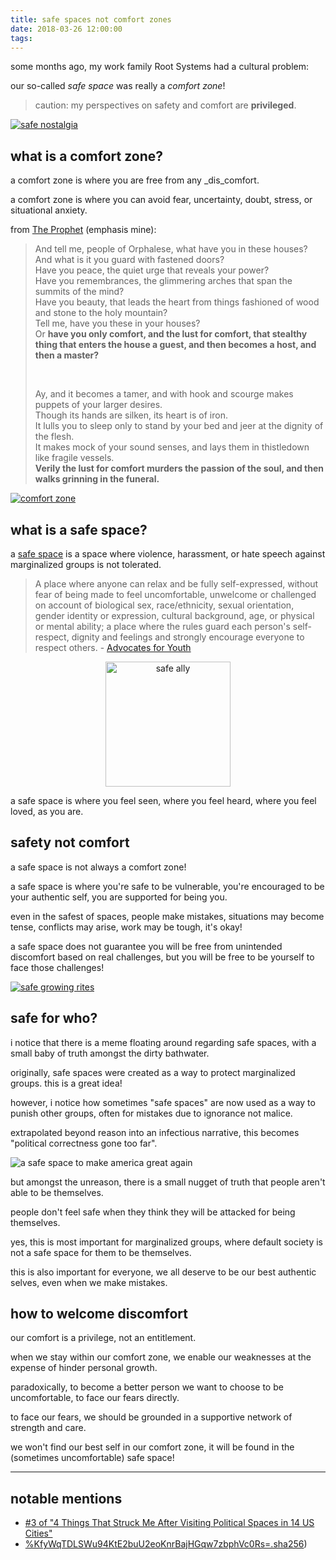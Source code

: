 ```yaml
---
title: safe spaces not comfort zones
date: 2018-03-26 12:00:00
tags:
---
```


some months ago, my work family Root Systems had a cultural problem:

our so-called _safe space_ was really a _comfort zone_!

> caution: my perspectives on safety and comfort are **privileged**.

[![safe nostalgia](./safe-spaces-not-comfort-zones/safe-nostalgia.jpg)](https://www.artstation.com/artwork/O6oxv)

## what is a comfort zone?

a comfort zone is where you are free from any _dis_comfort.

a comfort zone is where you can avoid fear, uncertainty, doubt, stress, or situational anxiety.

from [The Prophet](https://en.wikipedia.org/wiki/The_Prophet_%28book%29) (emphasis mine):

> And tell me, people of Orphalese, what have you in these houses?  
> And what is it you guard with fastened doors?  
> Have you peace, the quiet urge that reveals your power?  
> Have you remembrances, the glimmering arches that span the summits of the mind?  
> Have you beauty, that leads the heart from things fashioned of wood and stone to the holy mountain?  
> Tell me, have you these in your houses?  
> Or **have you only comfort, and the lust for comfort, that stealthy thing that enters the house a guest, and then becomes a host, and then a master?**  
>
> <br />
>
> Ay, and it becomes a tamer, and with hook and scourge makes puppets of your larger desires.  
> Though its hands are silken, its heart is of iron.  
> It lulls you to sleep only to stand by your bed and jeer at the dignity of the flesh.  
> It makes mock of your sound senses, and lays them in thistledown like fragile vessels.  
> **Verily the lust for comfort murders the passion of the soul, and then walks grinning in the funeral.**  

[![comfort zone](./safe-spaces-not-comfort-zones/comfort-zone.jpg)](https://www.pinterest.nz/pin/200480620889780005/)

## what is a safe space?

a [safe space](https://en.wikipedia.org/wiki/Safe-space) is a space where violence, harassment, or hate speech against marginalized groups is not tolerated.

> A place where anyone can relax and be fully self-expressed, without fear of being made to feel uncomfortable, unwelcome or challenged on account of biological sex, race/ethnicity, sexual orientation, gender identity or expression, cultural background, age, or physical or mental ability; a place where the rules guard each person's self-respect, dignity and feelings and strongly encourage everyone to respect others. - [Advocates for Youth](http://www.advocatesforyouth.org/index.php?option=com_content&task=view&id=607&Itemid=177)

<div style="text-align: center">
  <a href="https://en.wikipedia.org/wiki/Safe-space">
    <img src="/safe-spaces-not-comfort-zones/safe-ally.svg" alt="safe ally" height="200px" />
  </a>
</div>

a safe space is where you feel seen, where you feel heard, where you feel loved, as you are.

## safety not comfort

a safe space is not always a comfort zone!

a safe space is where you're safe to be vulnerable, you're encouraged to be your authentic self, you are supported for being you.

even in the safest of spaces, people make mistakes, situations may become tense, conflicts may arise, work may be tough, it's okay!

a safe space does not guarantee you will be free from unintended discomfort based on real challenges, but you will be free to be yourself to face those challenges!

[![safe growing rites](./safe-spaces-not-comfort-zones/safe-growing-rites.jpg)](https://www.artstation.com/artwork/g6Bem)

## safe for who?

i notice that there is a meme floating around regarding safe spaces, with a small baby of truth amongst the dirty bathwater.

originally, safe spaces were created as a way to protect marginalized groups. this is a great idea!

however, i notice how sometimes "safe spaces" are now used as a way to punish other groups, often for mistakes due to ignorance not malice.

extrapolated beyond reason into an infectious narrative, this becomes "political correctness gone too far".

![a safe space to make america great again](./safe-spaces-not-comfort-zones/safe-maga-police.jpg)

but amongst the unreason, there is a small nugget of truth that people aren't able to be themselves.

people don't feel safe when they think they will be attacked for being themselves.

yes, this is most important for marginalized groups, where default society is not a safe space for them to be themselves.

this is also important for everyone, we all deserve to be our best authentic selves, even when we make mistakes.

## how to welcome discomfort

our comfort is a privilege, not an entitlement.

when we stay within our comfort zone, we enable our weaknesses at the expense of hinder personal growth.

paradoxically, to become a better person we want to choose to be uncomfortable, to face our fears directly.

to face our fears, we should be grounded in a supportive network of strength and care.

we won't find our best self in our comfort zone, it will be found in the (sometimes uncomfortable) safe space!

---

## notable mentions

- [#3 of "4 Things That Struck Me After Visiting Political Spaces in 14 US Cities"](https://medium.com/enspiral-tales/4-things-that-struck-me-after-visiting-political-spaces-in-14-us-cities-c1dceb1e8cb4)
- [%KfyWqTDLSWu94KtE2buU2eoKnrBajHGqw7zbphVc0Rs=.sha256](https://viewer.scuttlebot.io/%25KfyWqTDLSWu94KtE2buU2eoKnrBajHGqw7zbphVc0Rs%3D.sha256))
